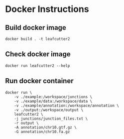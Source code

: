# Docker Instructions

## Build docker image
```shell
docker build . -t leafcutter2
```

## Check docker image
```shell
docker run leafcutter2 --help
```

## Run docker container
```shell
docker run \
    -v ./example:/workspace/junctions \
    -v ./example/data:/workspace/data \
    -v ./example/annotation:/workspace/annotation \
    -v ./output:/workspace/output \
    leafcutter2 \
    -j junctions/junction_files.txt \
    -r output \
    -A annotation/chr10.gtf.gz \
    -G annotation/chr10.fa.gz
```
